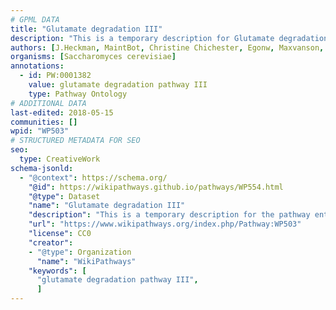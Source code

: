 ```yaml
---
# GPML DATA
title: "Glutamate degradation III"
description: "This is a temporary description for Glutamate degradation III"
authors: [J.Heckman, MaintBot, Christine Chichester, Egonw, Maxvanson, Khanspers]
organisms: [Saccharomyces cerevisiae]
annotations:
  - id: PW:0001382
    value: glutamate degradation pathway III
    type: Pathway Ontology
# ADDITIONAL DATA
last-edited: 2018-05-15
communities: []
wpid: "WP503"
# STRUCTURED METADATA FOR SEO
seo:
  type: CreativeWork
schema-jsonld:
  - "@context": https://schema.org/
    "@id": https://wikipathways.github.io/pathways/WP554.html
    "@type": Dataset
    "name": "Glutamate degradation III"
    "description": "This is a temporary description for the pathway entitled: Glutamate degradation III"
    "url": "https://www.wikipathways.org/index.php/Pathway:WP503"
    "license": CC0
    "creator":
    - "@type": Organization
      "name": "WikiPathways"
    "keywords": [
      "glutamate degradation pathway III",
      ]
---
```

